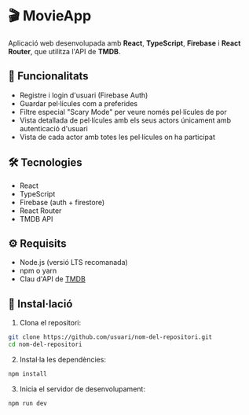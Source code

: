 # 🎬 MovieApp

Aplicació web desenvolupada amb **React**, **TypeScript**, **Firebase** i **React Router**, que utilitza l'API de **TMDB**.

## 🧩 Funcionalitats

- Registre i login d'usuari (Firebase Auth)
- Guardar pel·lícules com a preferides
- Filtre especial "Scary Mode" per veure només pel·lícules de por
- Vista detallada de pel·lícules amb els seus actors únicament amb autenticació d'usuari
- Vista de cada actor amb totes les pel·lícules on ha participat

## 🛠️ Tecnologies

- React
- TypeScript
- Firebase (auth + firestore)
- React Router
- TMDB API

## ⚙️ Requisits

- Node.js (versió LTS recomanada)
- npm o yarn
- Clau d'API de [TMDB](https://www.themoviedb.org/)

## 🚀 Instal·lació

1. Clona el repositori:

```bash
git clone https://github.com/usuari/nom-del-repositori.git
cd nom-del-repositori
```

2. Instal·la les dependències:

```bash
npm install
```
3. Inicia el servidor de desenvolupament:

```bash
npm run dev
```

